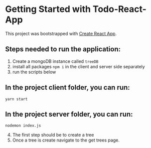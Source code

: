 # Getting Started with Todo-React-App

This project was bootstrapped with [Create React App](https://github.com/facebook/create-react-app).

## Steps needed to run the application:
 1) Create a mongoDB instance called `treeDB`
 2) install all packages `npm i` in the client and server side separately
 3) run the scripts below

## In the project client folder, you can run:

 `yarn start`

## In the project server folder, you can run:

 `nodemon index.js`

 4) The first step should be to create a tree
 5) Once a tree is create navigate to the get trees page.


